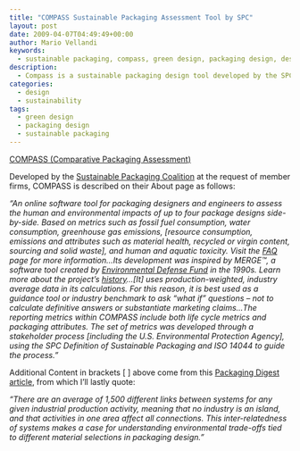 ```yaml
---
title: "COMPASS Sustainable Packaging Assessment Tool by SPC"
layout: post
date: 2009-04-07T04:49:49+00:00
author: Mario Vellandi
keywords:
  - sustainable packaging, compass, green design, packaging design, design, sustainability, life cycle assessment
description:
  - Compass is a sustainable packaging design tool developed by the SPC as a member tool for assessing the sustainability of up to four different packaging designs on the basis of their environmental and human health factors.
categories:
  - design
  - sustainability
tags:
  - green design
  - packaging design
  - sustainable packaging
---
```

<a rel="nofollow" href="https://www.design-compass.org/">COMPASS (Comparative Packaging Assessment)</a>

Developed by the <a rel="nofollow" href="http://www.sustainablepackaging.org/">Sustainable Packaging Coalition</a> at the request of member firms, COMPASS is described on their About page as follows:

*&#8220;An online software tool for packaging designers and engineers to assess the human and environmental impacts of up to four package designs side-by-side. Based on metrics such as fossil fuel consumption, water consumption, greenhouse gas emissions, [resource consumption, emissions and attributes such as material health, recycled or virgin content, sourcing and solid waste], and human and aquatic toxicity. Visit the <a rel="nofollow" href="https://www.design-compass.org/faq.gsp">FAQ</a> page for more information&#8230;Its development was inspired by MERGE™, a software tool created by <a rel="nofollow" href="http://www.edf.org">Environmental Defense Fund</a> in the 1990s. Learn more about the project&#8217;s <a rel="nofollow" href="https://www.design-compass.org/history.gsp">history</a>&#8230;[It] uses production-weighted, industry average data in its calculations. For this reason, it is best used as a guidance tool or industry benchmark to ask &#8220;what if&#8221; questions &#8211; not to calculate definitive answers or substantiate marketing claims&#8230;The reporting metrics within COMPASS include both life cycle metrics and packaging attributes. The set of metrics was developed through a stakeholder process [including the U.S. Environmental Protection Agency], using the SPC Definition of Sustainable Packaging and ISO 14044 to guide the process.&#8221;*

Additional Content in brackets [ ] above come from this <a rel="nofollow" href="http://www.packagingdigest.com/article/CA6648409.html?nid=3910">Packaging Digest article</a>, from which I&#8217;ll lastly quote:

*&#8220;There are an average of 1,500 different links between systems for any given industrial production activity, meaning that no industry is an island, and that activities in one area affect all connections. This inter-relatedness of systems makes a case for understanding environmental trade-offs tied to different material selections in packaging design.&#8221;*
